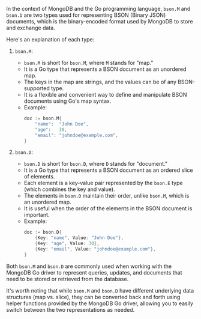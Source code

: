 In the context of MongoDB and the Go programming language, `bson.M` and `bson.D` are two types used for representing BSON (Binary JSON) documents, which is the binary-encoded format used by MongoDB to store and exchange data.

Here's an explanation of each type:

1. `bson.M`:
   - `bson.M` is short for `bson.M`, where `M` stands for "map."
   - It is a Go type that represents a BSON document as an unordered map.
   - The keys in the map are strings, and the values can be of any BSON-supported type.
   - It is a flexible and convenient way to define and manipulate BSON documents using Go's map syntax.
   - Example:
     ```go
     doc := bson.M{
         "name":  "John Doe",
         "age":   30,
         "email": "johndoe@example.com",
     }
     ```

2. `bson.D`:
   - `bson.D` is short for `bson.D`, where `D` stands for "document."
   - It is a Go type that represents a BSON document as an ordered slice of elements.
   - Each element is a key-value pair represented by the `bson.E` type (which combines the key and value).
   - The elements in `bson.D` maintain their order, unlike `bson.M`, which is an unordered map.
   - It is useful when the order of the elements in the BSON document is important.
   - Example:
     ```go
     doc := bson.D{
         {Key: "name", Value: "John Doe"},
         {Key: "age", Value: 30},
         {Key: "email", Value: "johndoe@example.com"},
     }
     ```

Both `bson.M` and `bson.D` are commonly used when working with the MongoDB Go driver to represent queries, updates, and documents that need to be stored or retrieved from the database.

It's worth noting that while `bson.M` and `bson.D` have different underlying data structures (map vs. slice), they can be converted back and forth using helper functions provided by the MongoDB Go driver, allowing you to easily switch between the two representations as needed.